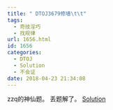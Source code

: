 ```yaml
---
title: " DTOJ3679修墙\t\t"
tags:
  - 奇技淫巧
  - 找规律
url: 1656.html
id: 1656
categories:
  - DTOJ
  - Solution
  - 不会证
date: 2018-04-23 21:34:08
---
```


zzq的神仙题。 丢题解了。 [Solution](http://101.132.102.18/wp-content/uploads/2018/04/题目讲评-杂题选讲.ppt)
